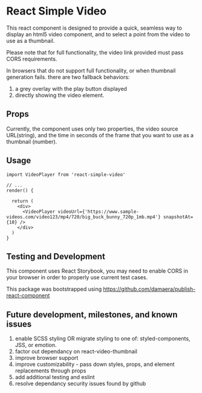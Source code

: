 # React Simple Video

This react component is designed to provide a quick, seamless way to display an html5 video component, and to select a point from the video to use as a thumbnail.

Please note that for full functionality, the video link provided must pass CORS requirements.

In browsers that do not support full functionality, or when thumbnail generation fails. there are two fallback behaviors:

1. a grey overlay with the play button displayed
2. directly showing the video element.

## Props

Currently, the component uses only two properties, the video source URL(string), and the time in seconds of the frame that you want to use as a thumbnail (number).

## Usage

```
import VideoPlayer from 'react-simple-video'

// ...
render() {

  return (
    <div>
      <VideoPlayer videoUrl={'https://www.sample-videos.com/video123/mp4/720/big_buck_bunny_720p_1mb.mp4'} snapshotAt={10} />
    </div>
  )
}
```

## Testing and Development

This component uses React Storybook, you may need to enable CORS in your browser in order to properly use current test cases.

This package was bootstrapped using https://github.com/damaera/publish-react-component

## Future development, milestones, and known issues

1. enable SCSS styling OR migrate styling to one of: styled-components, JSS, or emotion.
2. factor out dependancy on react-video-thumbnail
3. improve browser support
4. improve customizability - pass down styles, props, and element replacements through props
5. add additional testing and eslint
6. resolve dependancy security issues found by github
